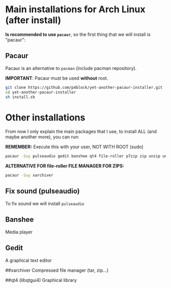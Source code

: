 # Main installations for Arch Linux (after install)

**Is recommended to use ```pacaur```**, so the first thing that we will install is "pacaur":

## Pacaur
Pacaur is an alternative to ```pacman``` (include pacman repository).

**IMPORTANT**: Pacaur must be used **without** root.

```bash
git clone https://github.com/p4block/yet-another-pacaur-installer.git
cd yet-another-pacaur-installer
sh install.sh
```

# Other installations
From now I only explain the main packages that I use, to install ALL (and maybe another more), you can run:

**REMEMBER:** Execute this with your user, NOT WITH ROOT (sudo)
```bash
pacaur -Suy pulseaudio gedit banshee qt4 file-roller p7zip zip unzip unrar
```

**ALTERNATIVE FOR file-roller FILE MANAGER FOR ZIPS:**
```bash
pacaur -Suy xarchiver
```

## Fix sound (pulseaudio)
To fix sound we will install ```pulseaudio```

## Banshee
Media player

## Gedit
A graphical text editor

##xarchiver
Compressed file manager (tar, zip...)

##qt4 (libqtgui4)
Graphical library
